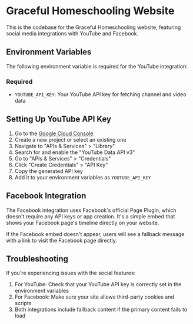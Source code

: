 # Graceful Homeschooling Website

This is the codebase for the Graceful Homeschooling website, featuring social media integrations with YouTube and Facebook.

## Environment Variables

The following environment variable is required for the YouTube integration:

### Required
- `YOUTUBE_API_KEY`: Your YouTube API key for fetching channel and video data

## Setting Up YouTube API Key

1. Go to the [Google Cloud Console](https://console.cloud.google.com/)
2. Create a new project or select an existing one
3. Navigate to "APIs & Services" > "Library"
4. Search for and enable the "YouTube Data API v3"
5. Go to "APIs & Services" > "Credentials"
6. Click "Create Credentials" > "API Key"
7. Copy the generated API key
8. Add it to your environment variables as `YOUTUBE_API_KEY`

## Facebook Integration

The Facebook integration uses Facebook's official Page Plugin, which doesn't require any API keys or app creation. It's a simple embed that shows your Facebook page's timeline directly on your website.

If the Facebook embed doesn't appear, users will see a fallback message with a link to visit the Facebook page directly.

## Troubleshooting

If you're experiencing issues with the social features:

1. For YouTube: Check that your YouTube API key is correctly set in the environment variables
2. For Facebook: Make sure your site allows third-party cookies and scripts
3. Both integrations include fallback content if the primary content fails to load

